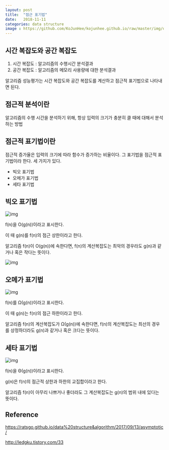 ```yaml
---
layout: post
title:  "점근 표기법"
date:   2018-11-11
categories: data structure
image : https://github.com/KoJunHee/kojunhee.github.io/raw/master/img/dataStructureImg.png
---
```


## 시간 복잡도와 공간 복잡도

1. 시간 복잡도 : 알고리즘의 수행시간 분석결과
2. 공간 복잡도 : 알고리즘의 메모리 사용량에 대한 분석결과

알고리즘 성능평가는 시간 복잡도와 공간 복잡도를 계산하고 점근적 표기법으로 나타내면 된다.

## 점근적 분석이란

알고리즘의 수행 시간을 분석하기 위해, 항상 입력의 크기가 충분히 클 때에 대해서 분석하는 방법 

## 점근적 표기법이란

점근적 증가율은 입력의 크기에 따라 함수가 증가하는 비율이다. 그 표기법을 점근적 표기법이라 한다. 
세 가지가 있다.

- 빅오 표기법
- 오메가 표기법
- 세타 표기법

## 빅오 표기법 

![img](https://github.com/KoJunHee/kojunhee.github.io/raw/master/img/asymptonic01.png)

f(n)을 O(g(n))이라고 표시한다. 

이 때 g(n)를 f(n)의 점근 상한이라고 한다.

알고리즘 f(n)이 O(g(n))에 속한다면, f(n)의 계산복잡도는 최악의 경우라도 g(n)과 같거나 혹은 작다는 뜻이다.

![img](https://github.com/KoJunHee/kojunhee.github.io/raw/master/img/asymptonic011.png)

## 오메가 표기법

![img](https://github.com/KoJunHee/kojunhee.github.io/raw/master/img/asymptonic02.png)

f(n)를 Ω(g(n))이라고 표시한다. 

이 때 g(n)는 f(n)의 점근 하한이라고 한다. 

알고리즘 f(n)의 계산복잡도가 Ω(g(n))에 속한다면, f(n)의 계산복잡도는 최선의 경우를 상정하더라도 g(n)과 같거나 혹은 크다는 뜻이다.

## 세타 표기법

![img](https://github.com/KoJunHee/kojunhee.github.io/raw/master/img/asymptonic03.png)

f(n)을 Θ(g(n))이라고 표시한다. 

g(n)은 f(n)의 점근적 상한과 하한의 교집합이라고 한다. 

알고리즘 f(n)이 아무리 나쁘거나 좋더라도 그 계산복잡도는 g(n)의 범위 내에 있다는 뜻이다.

## Reference

<https://ratsgo.github.io/data%20structure&algorithm/2017/09/13/asymptotic/>

<http://ledgku.tistory.com/33>